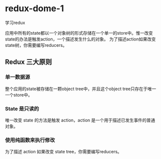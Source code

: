 # redux-dome-1
学习redux

应用中所有的state都以一个对象树的形式存储在一个单一的store中。惟一改变state的办法是触发action，一个描述发生什么的对象。
为了描述action如果改变state树，你需要编写reducers。

## Redux 三大原则
### 单一数据源
整个应用的state被存储在一颗object tree中，并且这个object tree只存在于唯一一个store中。

### State 是只读的
唯一改变 state 的方法是触发 action，action 是一个用于描述已发生事件的普通对象。

### 使用纯函数来执行修改
为了描述 action 如果改变 state tree，你需要编写reducers。